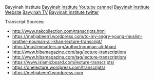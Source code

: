 
Bayyinah Institute
<a href="https://www.youtube.com/user/BayyinahInstitute">Bayyinah Institute Youtube cahnnel</a>
<a href="https://bayyinah.com/">Bayyinah Institute Website</a>
<a href="bayyinah.tv">Bayyinah TV</a>
<a href="https://twitter.com/bayyinahinst">Bayyinah Institute twitter</a>

Transcript Sources:
* http://www.nakcollection.com/transcripts.html
* https://mehjabeen1.wordpress.com/to-my-angry-young-muslim-brother-nouman-ali-khan-lecture-transcript/
* https://muslimmatters.org/author/nouman-ali-khan/
* http://www.hibamagazine.com/tag/lecture-transcription/
* http://www.hibamagazine.com/tag/lecture-transcription/
* https://www.islamicboard.com/lecture-transcripts/
* https://onelecture.wordpress.com/transcripts/
* https://mehjabeen1.wordpress.com
